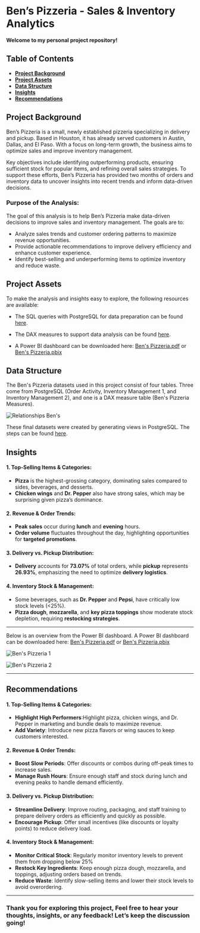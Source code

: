 # Ben’s Pizzeria - Sales & Inventory Analytics

**Welcome to my personal project repository!**

## Table of Contents
- [**Project Background**](#project-background)
- [**Project Assets**](#project-assets)
- [**Data Structure**](#data-structure)
- [**Insights**](#insights)
- [**Recommendations**](#recommendations)

## Project Background
Ben’s Pizzeria is a small, newly established pizzeria specializing in delivery and pickup. Based in Houston, it has already served customers in Austin, Dallas, and El Paso. With a focus on long-term growth, the business aims to optimize sales and improve inventory management. 

Key objectives include identifying outperforming products, ensuring sufficient stock for popular items, and refining overall sales strategies. To support these efforts, Ben’s Pizzeria has provided two months of orders and inventory data to uncover insights into recent trends and inform data-driven decisions.

### Purpose of the Analysis:
The goal of this analysis is to help Ben’s Pizzeria make data-driven decisions to improve sales and inventory management. The goals are to:

- Analyze sales trends and customer ordering patterns to maximize revenue opportunities.
- Provide actionable recommendations to improve delivery efficiency and enhance customer experience.
- Identify best-selling and underperforming items to optimize inventory and reduce waste.

## Project Assets
To make the analysis and insights easy to explore, the following resources are available:

- The SQL queries with PostgreSQL for data preparation can be found [here](https://mramadhankesapi.github.io/Data-Preparation-Processes_for_Bens-Pizzeria...Sales-and-Inventory-Analytics/).

- The DAX measures to support data analysis can be found [here](https://mramadhankesapi.github.io/DAX-Processes_for_Bens-Pizzeria...Sales-and-Inventory-Analytics/).
  
- A Power BI dashboard can be downloaded here: [Ben's Pizzeria.pdf](https://github.com/user-attachments/files/18859091/Ben.s.Pizzeria.pdf) or [Ben's Pizzeria.pbix](https://github.com/MRamadhanKesaPI/Bens-Pizzeria...Order-Activity-and-Inventory-Management/blob/main/Ben's%20Pizzeria.pbix)

## Data Structure
The Ben's Pizzeria datasets used in this project consist of four tables. Three come from PostgreSQL (Order Activity, Inventory Management 1, and Inventory Management 2), and one is a DAX measure table (Ben's Pizzeria Measures).

![Relationships Ben's](https://github.com/user-attachments/assets/655cd5df-ed7e-4dae-8330-2ca4e81a1e1c)

These final datasets were created by generating views in PostgreSQL. The steps can be found [here](https://mramadhankesapi.github.io/Data-Preparation-Processes_for_Bens-Pizzeria...Order-Activity-and-Inventory-Management/).

## Insights
#### 1. Top-Selling Items & Categories:  
   - **Pizza** is the highest-grossing category, dominating sales compared to sides, beverages, and desserts.  
   - **Chicken wings** and **Dr. Pepper** also have strong sales, which may be surprising given pizza’s dominance. 

#### 2. Revenue & Order Trends:  
   - **Peak sales** occur during **lunch** and **evening** hours.  
   - **Order volume** fluctuates throughout the day, highlighting opportunities for **targeted promotions**.  

#### 3. Delivery vs. Pickup Distribution: 
   - **Delivery** accounts for **73.07%** of total orders, while **pickup** represents **26.93%**, emphasizing the need to optimize **delivery logistics**. 

#### 4. Inventory Stock & Management:  
   - Some beverages, such as **Dr. Pepper** and **Pepsi**, have critically low stock levels (<25%).  
   - **Pizza dough**, **mozzarella**, and **key pizza toppings** show moderate stock depletion, requiring **restocking strategies**. 

---
Below is an overview from the Power BI dashboard. A Power BI dashboard can be downloaded here: [Ben's Pizzeria.pdf](https://github.com/user-attachments/files/18859091/Ben.s.Pizzeria.pdf) or [Ben's Pizzeria.pbix](https://github.com/MRamadhanKesaPI/Bens-Pizzeria...Sales-and-Inventory-Analytics/blob/main/Ben's%20Pizzeria%20Sales%20and%20Inventoy%20Analytics.pbix)

![Ben's Pizzeria 1](https://github.com/user-attachments/assets/8318a2dc-8c0b-49c6-b0b3-4e634f51ebe7)

![Ben's Pizzeria 2](https://github.com/user-attachments/assets/b022d0f8-ca50-48d1-a2c2-b10d474b5b2e)

---

## Recommendations
#### 1. Top-Selling Items & Categories:  
   - **Highlight High Performers**:Highlight pizza, chicken wings, and Dr. Pepper in marketing and bundle deals to maximize revenue.  
   - **Add Variety**: Introduce new pizza flavors or wing sauces to keep customers interested.

#### 2. Revenue & Order Trends:  
   - **Boost Slow Periods**: Offer discounts or combos during off-peak times to increase sales. 
   - **Manage Rush Hours**: Ensure enough staff and stock during lunch and evening peaks to handle demand efficiently.
     
#### 3. Delivery vs. Pickup Distribution:  
   - **Streamline Delivery**: Improve routing, packaging, and staff training to prepare delivery orders as efficiently and quickly as possible. 
   - **Encourage Pickup**: Offer small incentives (like discounts or loyalty points) to reduce delivery load.

#### 4. Inventory Stock & Management:  
   - **Monitor Critical Stock**: Regularly monitor inventory levels to prevent them from dropping below 25%
   - **Restock Key Ingredients**: Keep enough pizza dough, mozzarella, and toppings, adjusting orders based on trends.
   - **Reduce Waste**: Identify slow-selling items and lower their stock levels to avoid overordering.

---
### Thank you for exploring this project, Feel free to hear your thoughts, insights, or any feedback! Let’s keep the discussion going!
